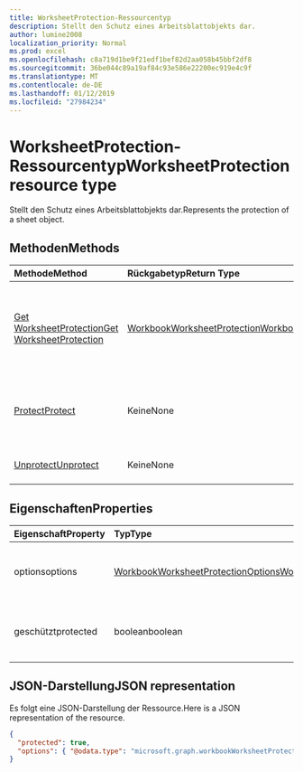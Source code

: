 ```yaml
---
title: WorksheetProtection-Ressourcentyp
description: Stellt den Schutz eines Arbeitsblattobjekts dar.
author: lumine2008
localization_priority: Normal
ms.prod: excel
ms.openlocfilehash: c8a719d1be9f21edf1bef82d2aa058b45bbf2df8
ms.sourcegitcommit: 36be044c89a19af84c93e586e22200ec919e4c9f
ms.translationtype: MT
ms.contentlocale: de-DE
ms.lasthandoff: 01/12/2019
ms.locfileid: "27984234"
---
```

# <a name="worksheetprotection-resource-type"></a><span data-ttu-id="61742-103">WorksheetProtection-Ressourcentyp</span><span class="sxs-lookup"><span data-stu-id="61742-103">WorksheetProtection resource type</span></span>

<span data-ttu-id="61742-104">Stellt den Schutz eines Arbeitsblattobjekts dar.</span><span class="sxs-lookup"><span data-stu-id="61742-104">Represents the protection of a sheet object.</span></span>


## <a name="methods"></a><span data-ttu-id="61742-105">Methoden</span><span class="sxs-lookup"><span data-stu-id="61742-105">Methods</span></span>

| <span data-ttu-id="61742-106">Methode</span><span class="sxs-lookup"><span data-stu-id="61742-106">Method</span></span>           | <span data-ttu-id="61742-107">Rückgabetyp</span><span class="sxs-lookup"><span data-stu-id="61742-107">Return Type</span></span>    |<span data-ttu-id="61742-108">Beschreibung</span><span class="sxs-lookup"><span data-stu-id="61742-108">Description</span></span>|
|:---------------|:--------|:----------|
|[<span data-ttu-id="61742-109">Get WorksheetProtection</span><span class="sxs-lookup"><span data-stu-id="61742-109">Get WorksheetProtection</span></span>](../api/worksheetprotection-get.md) | [<span data-ttu-id="61742-110">WorkbookWorksheetProtection</span><span class="sxs-lookup"><span data-stu-id="61742-110">WorkbookWorksheetProtection</span></span>](worksheetprotection.md) |<span data-ttu-id="61742-111">Dient zum Lesen der Eigenschaften und der Beziehungen des worksheetProtection-Objekts.</span><span class="sxs-lookup"><span data-stu-id="61742-111">Read properties and relationships of worksheetProtection object.</span></span>|
|[<span data-ttu-id="61742-112">Protect</span><span class="sxs-lookup"><span data-stu-id="61742-112">Protect</span></span>](../api/worksheetprotection-protect.md)|<span data-ttu-id="61742-113">Keine</span><span class="sxs-lookup"><span data-stu-id="61742-113">None</span></span>|<span data-ttu-id="61742-p101">Schützen ein Arbeitsblatt. Wird ausgelöst, wenn das Arbeitsblatt geschützt ist.</span><span class="sxs-lookup"><span data-stu-id="61742-p101">Protect a worksheet. It throws if the worksheet has been protected.</span></span>|
|[<span data-ttu-id="61742-116">Unprotect</span><span class="sxs-lookup"><span data-stu-id="61742-116">Unprotect</span></span>](../api/worksheetprotection-unprotect.md)|<span data-ttu-id="61742-117">Keine</span><span class="sxs-lookup"><span data-stu-id="61742-117">None</span></span>|<span data-ttu-id="61742-118">Schutz eines Arbeitsblatts aufheben.</span><span class="sxs-lookup"><span data-stu-id="61742-118">Unprotect a worksheet</span></span>|

## <a name="properties"></a><span data-ttu-id="61742-119">Eigenschaften</span><span class="sxs-lookup"><span data-stu-id="61742-119">Properties</span></span>
| <span data-ttu-id="61742-120">Eigenschaft</span><span class="sxs-lookup"><span data-stu-id="61742-120">Property</span></span>     | <span data-ttu-id="61742-121">Typ</span><span class="sxs-lookup"><span data-stu-id="61742-121">Type</span></span>   |<span data-ttu-id="61742-122">Beschreibung</span><span class="sxs-lookup"><span data-stu-id="61742-122">Description</span></span>|
|:---------------|:--------|:----------|
|<span data-ttu-id="61742-123">options</span><span class="sxs-lookup"><span data-stu-id="61742-123">options</span></span>|[<span data-ttu-id="61742-124">WorkbookWorksheetProtectionOptions</span><span class="sxs-lookup"><span data-stu-id="61742-124">WorkbookWorksheetProtectionOptions</span></span>](worksheetprotectionoptions.md)|<span data-ttu-id="61742-p102">Optionen für den Arbeitsblattschutz. Schreibgeschützt.</span><span class="sxs-lookup"><span data-stu-id="61742-p102">Sheet protection options. Read-only.</span></span>|
|<span data-ttu-id="61742-127">geschützt</span><span class="sxs-lookup"><span data-stu-id="61742-127">protected</span></span>|<span data-ttu-id="61742-128">boolean</span><span class="sxs-lookup"><span data-stu-id="61742-128">boolean</span></span>|<span data-ttu-id="61742-p103">Zeigt an, ob das Arbeitsblatt geschützt ist.  Schreibgeschützt.</span><span class="sxs-lookup"><span data-stu-id="61742-p103">Indicates if the worksheet is protected.  Read-only.</span></span>|

## <a name="json-representation"></a><span data-ttu-id="61742-131">JSON-Darstellung</span><span class="sxs-lookup"><span data-stu-id="61742-131">JSON representation</span></span>

<span data-ttu-id="61742-132">Es folgt eine JSON-Darstellung der Ressource.</span><span class="sxs-lookup"><span data-stu-id="61742-132">Here is a JSON representation of the resource.</span></span>

<!--{
  "blockType": "resource",
  "optionalProperties": [],
  "baseType": "microsoft.graph.entity",
  "@odata.type": "microsoft.graph.workbookWorksheetProtection"
}-->

```json
{
  "protected": true,
  "options": { "@odata.type": "microsoft.graph.workbookWorksheetProtectionOptions" }
}

```

<!-- uuid: 8fcb5dbc-d5aa-4681-8e31-b001d5168d79
2015-10-25 14:57:30 UTC -->
<!-- {
  "type": "#page.annotation",
  "description": "WorksheetProtection resource",
  "keywords": "",
  "section": "documentation",
  "tocPath": ""
}-->
